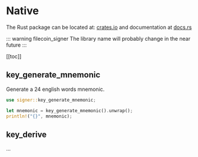 # Native

The Rust package can be located at: [crates.io](https://crates.io/) and documentation at [docs.rs](https://docs.rs)

::: warning filecoin_signer
The library name will probably change in the near future
:::

[[toc]]

## key_generate_mnemonic

Generate a 24 english words mnemonic.

```rust
use signer::key_generate_mnemonic;

let mnemonic = key_generate_mnemonic().unwrap();
println!("{}", mnemonic);
```

## key_derive

...
